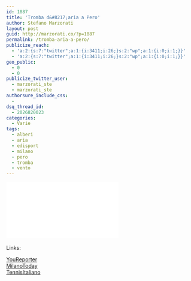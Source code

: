 ```yaml
---
id: 1887
title: 'Tromba d&#8217;aria a Pero'
author: Stefano Marzorati
layout: post
guid: http://marzorati.co/?p=1887
permalink: /tromba-aria-a-pero/
publicize_reach:
  - 'a:2:{s:7:"twitter";a:1:{i:3411;i:26;}s:2:"wp";a:1:{i:0;i:1;}}'
  - 'a:2:{s:7:"twitter";a:1:{i:3411;i:26;}s:2:"wp";a:1:{i:0;i:1;}}'
geo_public:
  - 0
  - 0
publicize_twitter_user:
  - marzorati_ste
  - marzorati_ste
authorsure_include_css:
  - 
dsq_thread_id:
  - 2026820023
categories:
  - Varie
tags:
  - alberi
  - aria
  - edisport
  - milano
  - pero
  - tromba
  - vento
---
```

<div class="video">
    <iframe src="//www.youtube.com/embed/2GxWs54v2d0" frameborder="0" allowfullscreen></iframe>
</div>
<br>
Links:

<a href="http://www.youreporternews.it/2013/tromba-daria-a-pero-milano-crollano-alberi-su-auto-in-presa-diretta/" target="_blank">YouReporter</a>  
<a href="http://www.milanotoday.it/cronaca/tromba-aria-pero-29-luglio-2013.html" target="_blank">MilanoToday</a>  
<a href="http://www.tennisitaliano.it/paura-in-redazione-tennis-7218" target="_blank">TennisItaliano</a>
